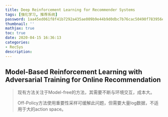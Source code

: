 ```yaml
---
title: Deep Reinforcement Learning for Recommender Systems
tags: [强化学习, 推荐系统]
password: 1aa45ed061f8f41b7292a435ae009b9e44b9d0dbc7b76cac50490f783956e667
thumbnail: ''
mathjax: true
toc: true
date: 2020-04-15 16:36:13
categories:
- RecSys
description:
---
```


## Model-Based Reinforcement Learning with Adversarial Training for Online Recommendation

> 现有方法关注于Model-free的方法，其需要不断与环境交互，成本大。
>
> Off-Policy方法使用重要性采样可缓解此问题，但需要大量log数据，不适用于大的action space。

